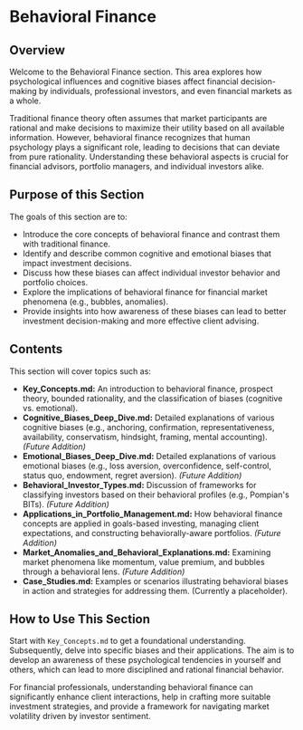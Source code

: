 # Behavioral Finance

## Overview

Welcome to the Behavioral Finance section. This area explores how psychological influences and cognitive biases affect financial decision-making by individuals, professional investors, and even financial markets as a whole.

Traditional finance theory often assumes that market participants are rational and make decisions to maximize their utility based on all available information. However, behavioral finance recognizes that human psychology plays a significant role, leading to decisions that can deviate from pure rationality. Understanding these behavioral aspects is crucial for financial advisors, portfolio managers, and individual investors alike.

## Purpose of this Section

The goals of this section are to:

*   Introduce the core concepts of behavioral finance and contrast them with traditional finance.
*   Identify and describe common cognitive and emotional biases that impact investment decisions.
*   Discuss how these biases can affect individual investor behavior and portfolio choices.
*   Explore the implications of behavioral finance for financial market phenomena (e.g., bubbles, anomalies).
*   Provide insights into how awareness of these biases can lead to better investment decision-making and more effective client advising.

## Contents

This section will cover topics such as:

*   **Key_Concepts.md:** An introduction to behavioral finance, prospect theory, bounded rationality, and the classification of biases (cognitive vs. emotional).
*   **Cognitive_Biases_Deep_Dive.md:** Detailed explanations of various cognitive biases (e.g., anchoring, confirmation, representativeness, availability, conservatism, hindsight, framing, mental accounting). *(Future Addition)*
*   **Emotional_Biases_Deep_Dive.md:** Detailed explanations of various emotional biases (e.g., loss aversion, overconfidence, self-control, status quo, endowment, regret aversion). *(Future Addition)*
*   **Behavioral_Investor_Types.md:** Discussion of frameworks for classifying investors based on their behavioral profiles (e.g., Pompian's BITs). *(Future Addition)*
*   **Applications_in_Portfolio_Management.md:** How behavioral finance concepts are applied in goals-based investing, managing client expectations, and constructing behaviorally-aware portfolios. *(Future Addition)*
*   **Market_Anomalies_and_Behavioral_Explanations.md:** Examining market phenomena like momentum, value premium, and bubbles through a behavioral lens. *(Future Addition)*
*   **Case_Studies.md:** Examples or scenarios illustrating behavioral biases in action and strategies for addressing them. (Currently a placeholder).

## How to Use This Section

Start with `Key_Concepts.md` to get a foundational understanding. Subsequently, delve into specific biases and their applications. The aim is to develop an awareness of these psychological tendencies in yourself and others, which can lead to more disciplined and rational financial behavior.

For financial professionals, understanding behavioral finance can significantly enhance client interactions, help in crafting more suitable investment strategies, and provide a framework for navigating market volatility driven by investor sentiment.
